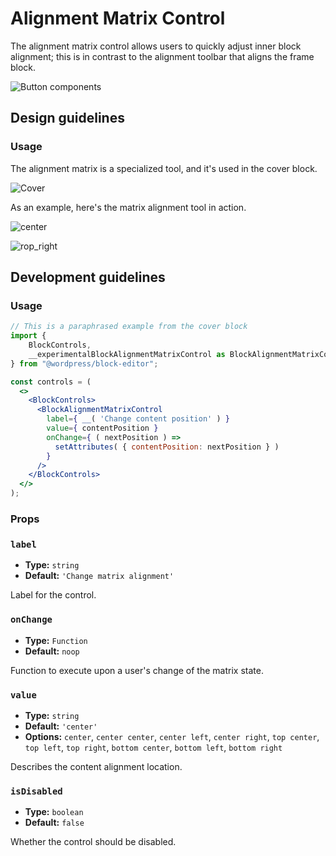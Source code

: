 # Alignment Matrix Control

The alignment matrix control allows users to quickly adjust inner block alignment; this is in contrast to the alignment toolbar that aligns the frame block.

![Button components](https://i.imgur.com/PxYkgL5.png)

## Design guidelines

### Usage

The alignment matrix is a specialized tool, and it's used in the cover block.

![Cover](https://i.imgur.com/nJjqen8.png)

As an example, here's the matrix alignment tool in action.

![center](https://i.imgur.com/0Ce1fZm.png)

![rop_right](https://i.imgur.com/yGGf6IP.png)

## Development guidelines

### Usage

```jsx
// This is a paraphrased example from the cover block
import {
    BlockControls,
    __experimentalBlockAlignmentMatrixControl as BlockAlignmentMatrixControl
} from "@wordpress/block-editor";

const controls = (
  <>
    <BlockControls>
      <BlockAlignmentMatrixControl
        label={ __( 'Change content position' ) }
        value={ contentPosition }
        onChange={ ( nextPosition ) =>
          setAttributes( { contentPosition: nextPosition } )
        }
      />
    </BlockControls>
  </>
);
```

### Props

### `label`

-   **Type:** `string`
-   **Default:** `'Change matrix alignment'`

Label for the control.

### `onChange`

-   **Type:** `Function`
-   **Default:** `noop`

Function to execute upon a user's change of the matrix state.

### `value`

-   **Type:** `string`
-   **Default:** `'center'`
-   **Options:** `center`, `center center`, `center left`, `center right`, `top center`, `top left`, `top right`, `bottom center`, `bottom left`, `bottom right`

Describes the content alignment location.

### `isDisabled`

-   **Type:** `boolean`
-   **Default:** `false`

Whether the control should be disabled.
